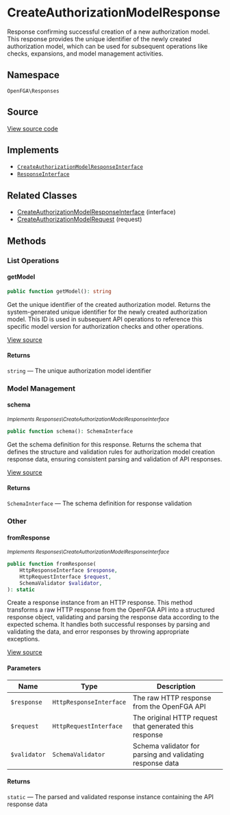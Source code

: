 # CreateAuthorizationModelResponse

Response confirming successful creation of a new authorization model. This response provides the unique identifier of the newly created authorization model, which can be used for subsequent operations like checks, expansions, and model management activities.

## Namespace
`OpenFGA\Responses`

## Source
[View source code](https://github.com/evansims/openfga-php/blob/main/src/Responses/CreateAuthorizationModelResponse.php)

## Implements
* [`CreateAuthorizationModelResponseInterface`](CreateAuthorizationModelResponseInterface.md)
* [`ResponseInterface`](ResponseInterface.md)

## Related Classes
* [CreateAuthorizationModelResponseInterface](Responses/CreateAuthorizationModelResponseInterface.md) (interface)
* [CreateAuthorizationModelRequest](Requests/CreateAuthorizationModelRequest.md) (request)

## Methods

### List Operations
#### getModel

```php
public function getModel(): string
```

Get the unique identifier of the created authorization model. Returns the system-generated unique identifier for the newly created authorization model. This ID is used in subsequent API operations to reference this specific model version for authorization checks and other operations.

[View source](https://github.com/evansims/openfga-php/blob/main/src/Responses/CreateAuthorizationModelResponse.php#L85)

#### Returns
`string` — The unique authorization model identifier
### Model Management
#### schema

*<small>Implements Responses\CreateAuthorizationModelResponseInterface</small>*

```php
public function schema(): SchemaInterface
```

Get the schema definition for this response. Returns the schema that defines the structure and validation rules for authorization model creation response data, ensuring consistent parsing and validation of API responses.

[View source](https://github.com/evansims/openfga-php/blob/main/src/Responses/CreateAuthorizationModelResponseInterface.php#L32)

#### Returns
`SchemaInterface` — The schema definition for response validation
### Other
#### fromResponse

*<small>Implements Responses\CreateAuthorizationModelResponseInterface</small>*

```php
public function fromResponse(
    HttpResponseInterface $response,
    HttpRequestInterface $request,
    SchemaValidator $validator,
): static
```

Create a response instance from an HTTP response. This method transforms a raw HTTP response from the OpenFGA API into a structured response object, validating and parsing the response data according to the expected schema. It handles both successful responses by parsing and validating the data, and error responses by throwing appropriate exceptions.

[View source](https://github.com/evansims/openfga-php/blob/main/src/Responses/ResponseInterface.php#L44)

#### Parameters
| Name | Type | Description |
|------|------|-------------|
| `$response` | `HttpResponseInterface` | The raw HTTP response from the OpenFGA API |
| `$request` | `HttpRequestInterface` | The original HTTP request that generated this response |
| `$validator` | `SchemaValidator` | Schema validator for parsing and validating response data |

#### Returns
`static` — The parsed and validated response instance containing the API response data

